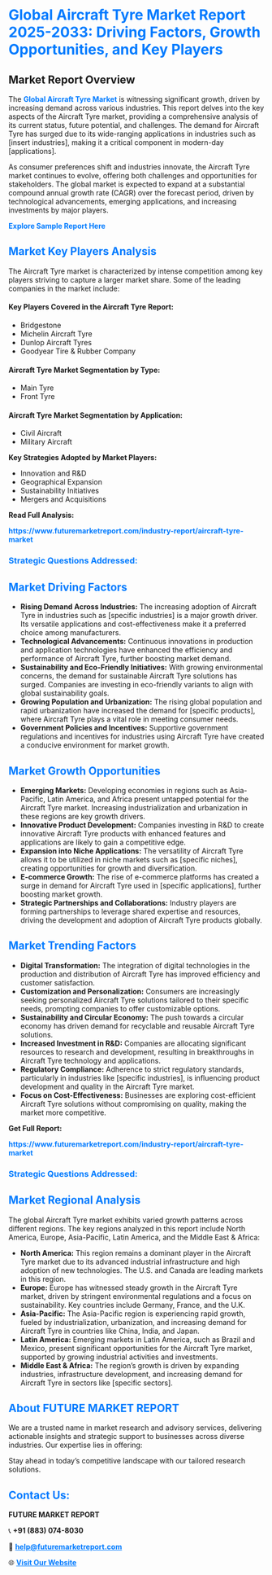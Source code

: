 <h1 style="color: #007BFF;">Global Aircraft Tyre Market Report 2025-2033: Driving Factors, Growth Opportunities, and Key Players</h1>

<section id="overview">
<h2>Market Report Overview</h2>
<p>The <a href="https://www.futuremarketreport.com/industry-report/aircraft-tyre-market" style="color: #007BFF; text-decoration: none;"><strong>Global Aircraft Tyre Market</strong></a> is witnessing significant growth, driven by increasing demand across various industries. This report delves into the key aspects of the Aircraft Tyre market, providing a comprehensive analysis of its current status, future potential, and challenges. The demand for Aircraft Tyre has surged due to its wide-ranging applications in industries such as [insert industries], making it a critical component in modern-day [applications].</p>
<p>As consumer preferences shift and industries innovate, the Aircraft Tyre market continues to evolve, offering both challenges and opportunities for stakeholders. The global market is expected to expand at a substantial compound annual growth rate (CAGR) over the forecast period, driven by technological advancements, emerging applications, and increasing investments by major players.</p>
</section>

<section id="overview">
<p><a href="https://www.futuremarketreport.com/request-sample/reportId=115031" style="color: #007BFF; text-decoration: none;"><strong>Explore Sample Report Here</strong></a></p>
</section>

<section id="key-players">
<h2 style="color: #007BFF;">Market Key Players Analysis</h2>
<p>The Aircraft Tyre market is characterized by intense competition among key players striving to capture a larger market share. Some of the leading companies in the market include:</p>
<h4>Key Players Covered in the Aircraft Tyre Report:</h4>
<ul><li>Bridgestone</li><li>Michelin Aircraft Tyre</li><li>Dunlop Aircraft Tyres</li><li>Goodyear Tire &amp; Rubber Company</li></ul>
<h4>Aircraft Tyre Market Segmentation by Type:</h4>
<ul><li>Main Tyre</li><li>Front Tyre</li></ul>

<h4>Aircraft Tyre Market Segmentation by Application:</h4>
<ul><li>Civil Aircraft</li><li>Military Aircraft</li></ul>
<p><strong>Key Strategies Adopted by Market Players:</strong></p>
<ul>
<li>Innovation and R&D</li>
<li>Geographical Expansion</li>
<li>Sustainability Initiatives</li>
<li>Mergers and Acquisitions</li>
</ul>
</section>

<section>
<p><strong>Read Full Analysis: </strong></p><a href="https://www.futuremarketreport.com/industry-report/aircraft-tyre-market" style="color: #007BFF; text-decoration: none;"><strong>https://www.futuremarketreport.com/industry-report/aircraft-tyre-market</strong></a>
<h3 style="color: #007BFF;">Strategic Questions Addressed:</h3>
</section>

<section id="driving-factors">
<h2 style="color: #007BFF;">Market Driving Factors</h2>
<ul>
<li><strong>Rising Demand Across Industries:</strong> The increasing adoption of Aircraft Tyre in industries such as [specific industries] is a major growth driver. Its versatile applications and cost-effectiveness make it a preferred choice among manufacturers.</li>
<li><strong>Technological Advancements:</strong> Continuous innovations in production and application technologies have enhanced the efficiency and performance of Aircraft Tyre, further boosting market demand.</li>
<li><strong>Sustainability and Eco-Friendly Initiatives:</strong> With growing environmental concerns, the demand for sustainable Aircraft Tyre solutions has surged. Companies are investing in eco-friendly variants to align with global sustainability goals.</li>
<li><strong>Growing Population and Urbanization:</strong> The rising global population and rapid urbanization have increased the demand for [specific products], where Aircraft Tyre plays a vital role in meeting consumer needs.</li>
<li><strong>Government Policies and Incentives:</strong> Supportive government regulations and incentives for industries using Aircraft Tyre have created a conducive environment for market growth.</li>
</ul>
</section>

<section id="growth-opportunities">
<h2 style="color: #007BFF;">Market Growth Opportunities</h2>
<ul>
<li><strong>Emerging Markets:</strong> Developing economies in regions such as Asia-Pacific, Latin America, and Africa present untapped potential for the Aircraft Tyre market. Increasing industrialization and urbanization in these regions are key growth drivers.</li>
<li><strong>Innovative Product Development:</strong> Companies investing in R&D to create innovative Aircraft Tyre products with enhanced features and applications are likely to gain a competitive edge.</li>
<li><strong>Expansion into Niche Applications:</strong> The versatility of Aircraft Tyre allows it to be utilized in niche markets such as [specific niches], creating opportunities for growth and diversification.</li>
<li><strong>E-commerce Growth:</strong> The rise of e-commerce platforms has created a surge in demand for Aircraft Tyre used in [specific applications], further boosting market growth.</li>
<li><strong>Strategic Partnerships and Collaborations:</strong> Industry players are forming partnerships to leverage shared expertise and resources, driving the development and adoption of Aircraft Tyre products globally.</li>
</ul>
</section>

<section id="trending-factors">
<h2 style="color: #007BFF;">Market Trending Factors</h2>
<ul>
<li><strong>Digital Transformation:</strong> The integration of digital technologies in the production and distribution of Aircraft Tyre has improved efficiency and customer satisfaction.</li>
<li><strong>Customization and Personalization:</strong> Consumers are increasingly seeking personalized Aircraft Tyre solutions tailored to their specific needs, prompting companies to offer customizable options.</li>
<li><strong>Sustainability and Circular Economy:</strong> The push towards a circular economy has driven demand for recyclable and reusable Aircraft Tyre solutions.</li>
<li><strong>Increased Investment in R&D:</strong> Companies are allocating significant resources to research and development, resulting in breakthroughs in Aircraft Tyre technology and applications.</li>
<li><strong>Regulatory Compliance:</strong> Adherence to strict regulatory standards, particularly in industries like [specific industries], is influencing product development and quality in the Aircraft Tyre market.</li>
<li><strong>Focus on Cost-Effectiveness:</strong> Businesses are exploring cost-efficient Aircraft Tyre solutions without compromising on quality, making the market more competitive.</li>
</ul>
</section>

<section>
<p><strong>Get Full Report: </strong></p><a href="https://www.futuremarketreport.com/industry-report/aircraft-tyre-market" style="color: #007BFF; text-decoration: none;"><strong>https://www.futuremarketreport.com/industry-report/aircraft-tyre-market</strong></a>
<h3 style="color: #007BFF;">Strategic Questions Addressed:</h3>
</section>


<section id="regional-analysis">
<h2 style="color: #007BFF;">Market Regional Analysis</h2>
<p>The global Aircraft Tyre market exhibits varied growth patterns across different regions. The key regions analyzed in this report include North America, Europe, Asia-Pacific, Latin America, and the Middle East & Africa:</p>
<ul>
<li><strong>North America:</strong> This region remains a dominant player in the Aircraft Tyre market due to its advanced industrial infrastructure and high adoption of new technologies. The U.S. and Canada are leading markets in this region.</li>
<li><strong>Europe:</strong> Europe has witnessed steady growth in the Aircraft Tyre market, driven by stringent environmental regulations and a focus on sustainability. Key countries include Germany, France, and the U.K.</li>
<li><strong>Asia-Pacific:</strong> The Asia-Pacific region is experiencing rapid growth, fueled by industrialization, urbanization, and increasing demand for Aircraft Tyre in countries like China, India, and Japan.</li>
<li><strong>Latin America:</strong> Emerging markets in Latin America, such as Brazil and Mexico, present significant opportunities for the Aircraft Tyre market, supported by growing industrial activities and investments.</li>
<li><strong>Middle East & Africa:</strong> The region’s growth is driven by expanding industries, infrastructure development, and increasing demand for Aircraft Tyre in sectors like [specific sectors].</li>
</ul>
</section>

<footer>
<h2 style="color: #007BFF;">About FUTURE MARKET REPORT</h2>
<p>We are a trusted name in market research and advisory services, delivering actionable insights and strategic support to businesses across diverse industries. Our expertise lies in offering:</p>

<p>Stay ahead in today’s competitive landscape with our tailored research solutions.</p>

<h2 style="color: #007BFF;">Contact Us:</h2>
<p><strong>FUTURE MARKET REPORT</strong></p>
<p>📞 <strong>+91 (883) 074-8030</strong></p>
<p>📧 <strong><a href="mailto:help@futuremarketreport.com" style="color: #007BFF;">help@futuremarketreport.com</a></strong></p>
<p>🌐 <strong><a href="https://www.futuremarketreport.com/" style="color: #007BFF;">Visit Our Website</a></strong></p>
</footer>